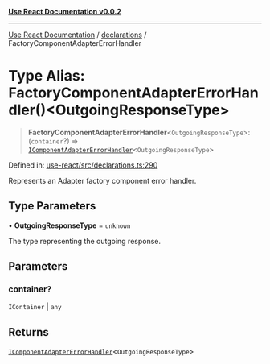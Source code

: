 [**Use React Documentation v0.0.2**](../../README.md)

***

[Use React Documentation](../../modules.md) / [declarations](../README.md) / FactoryComponentAdapterErrorHandler

# Type Alias: FactoryComponentAdapterErrorHandler()\<OutgoingResponseType\>

> **FactoryComponentAdapterErrorHandler**\<`OutgoingResponseType`\>: (`container`?) => [`IComponentAdapterErrorHandler`](../interfaces/IComponentAdapterErrorHandler.md)\<`OutgoingResponseType`\>

Defined in: [use-react/src/declarations.ts:290](https://github.com/stonemjs/use-react/blob/50c96852bd65a75b7f2a00786393fb0c90af6da8/src/declarations.ts#L290)

Represents an Adapter factory component error handler.

## Type Parameters

• **OutgoingResponseType** = `unknown`

The type representing the outgoing response.

## Parameters

### container?

`IContainer` | `any`

## Returns

[`IComponentAdapterErrorHandler`](../interfaces/IComponentAdapterErrorHandler.md)\<`OutgoingResponseType`\>
